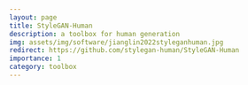 ```yaml
---
layout: page
title: StyleGAN-Human
description: a toolbox for human generation
img: assets/img/software/jianglin2022styleganhuman.jpg
redirect: https://github.com/stylegan-human/StyleGAN-Human
importance: 1
category: toolbox
---
```


